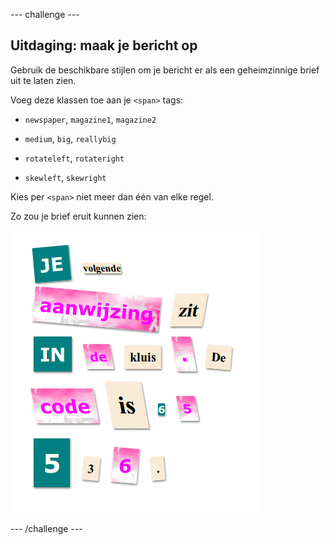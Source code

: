 \--- challenge \---

## Uitdaging: maak je bericht op

Gebruik de beschikbare stijlen om je bericht er als een geheimzinnige brief uit te laten zien.

Voeg deze klassen toe aan je `<span>` tags:

+ `newspaper`, `magazine1`, `magazine2`

+ `medium`, `big`, `reallybig`

+ `rotateleft`, `rotateright`

+ `skewleft`, `skewright`

Kies per `<span>` niet meer dan één van elke regel.

Zo zou je brief eruit kunnen zien:

![screenshot](images/letter-challenge1.png)

\--- /challenge \---